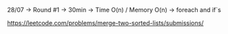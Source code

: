 28/07 -> Round #1 -> 30min -> Time O(n) / Memory O(n) -> foreach and if`s

https://leetcode.com/problems/merge-two-sorted-lists/submissions/
